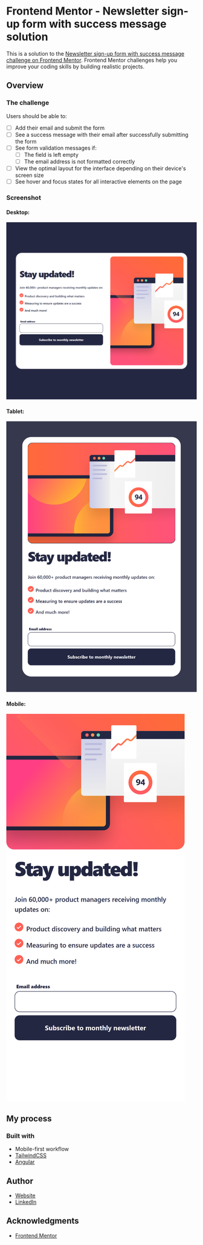 # Frontend Mentor - Newsletter sign-up form with success message solution

This is a solution to the [Newsletter sign-up form with success message challenge on Frontend Mentor](https://www.frontendmentor.io/challenges/newsletter-signup-form-with-success-message-3FC1AZbNrv). Frontend Mentor challenges help you improve your coding skills by building realistic projects.


## Overview

### The challenge

Users should be able to:


- [ ] Add their email and submit the form
- [ ] See a success message with their email after successfully submitting the form
- [ ] See form validation messages if:
  - [ ] The field is left empty
  - [ ] The email address is not formatted correctly
- [ ] View the optimal layout for the interface depending on their device's screen size
- [ ] See hover and focus states for all interactive elements on the page

### Screenshot

#### Desktop:

![Desktop](src/assets/screenshot-desktop.png)

#### Tablet:

![Mobile](src/assets/screenshot-tablet.png)

#### Mobile:

![Mobile](src/assets/screenshot-mobile.png)

## My process

### Built with

- Mobile-first workflow
- [TailwindCSS](https://tailwindcss.com/)
- [Angular](https://angular.dev/)

## Author

- [Website](https://www.ckarakoc.nl)
- [LinkedIn](https://www.linkedin.com/in/celal-karakoç/)

## Acknowledgments

- [Frontend Mentor](https://www.frontendmentor.io)
